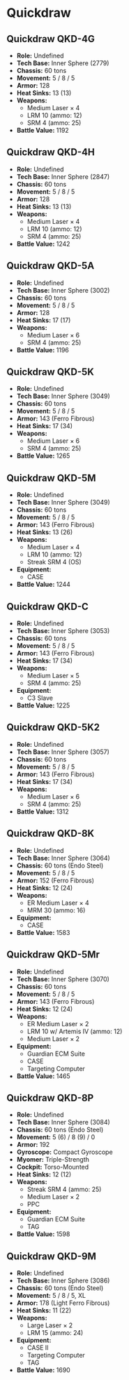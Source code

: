 # Quickdraw
## Quickdraw QKD-4G
- **Role:** Undefined
- **Tech Base:** Inner Sphere (2779)
- **Chassis:** 60 tons
- **Movement:** 5 / 8 / 5
- **Armor:** 128
- **Heat Sinks:** 13 (13)
- **Weapons:**
  - Medium Laser × 4
  - LRM 10 (ammo: 12)
  - SRM 4 (ammo: 25)
- **Battle Value:** 1192

## Quickdraw QKD-4H
- **Role:** Undefined
- **Tech Base:** Inner Sphere (2847)
- **Chassis:** 60 tons
- **Movement:** 5 / 8 / 5
- **Armor:** 128
- **Heat Sinks:** 13 (13)
- **Weapons:**
  - Medium Laser × 4
  - LRM 10 (ammo: 12)
  - SRM 4 (ammo: 25)
- **Battle Value:** 1242

## Quickdraw QKD-5A
- **Role:** Undefined
- **Tech Base:** Inner Sphere (3002)
- **Chassis:** 60 tons
- **Movement:** 5 / 8 / 5
- **Armor:** 128
- **Heat Sinks:** 17 (17)
- **Weapons:**
  - Medium Laser × 6
  - SRM 4 (ammo: 25)
- **Battle Value:** 1196

## Quickdraw QKD-5K
- **Role:** Undefined
- **Tech Base:** Inner Sphere (3049)
- **Chassis:** 60 tons
- **Movement:** 5 / 8 / 5
- **Armor:** 143 (Ferro Fibrous)
- **Heat Sinks:** 17 (34)
- **Weapons:**
  - Medium Laser × 6
  - SRM 4 (ammo: 25)
- **Battle Value:** 1265

## Quickdraw QKD-5M
- **Role:** Undefined
- **Tech Base:** Inner Sphere (3049)
- **Chassis:** 60 tons
- **Movement:** 5 / 8 / 5
- **Armor:** 143 (Ferro Fibrous)
- **Heat Sinks:** 13 (26)
- **Weapons:**
  - Medium Laser × 4
  - LRM 10 (ammo: 12)
  - Streak SRM 4 (OS)
- **Equipment:**
  - CASE
- **Battle Value:** 1244

## Quickdraw QKD-C
- **Role:** Undefined
- **Tech Base:** Inner Sphere (3053)
- **Chassis:** 60 tons
- **Movement:** 5 / 8 / 5
- **Armor:** 143 (Ferro Fibrous)
- **Heat Sinks:** 17 (34)
- **Weapons:**
  - Medium Laser × 5
  - SRM 4 (ammo: 25)
- **Equipment:**
  - C3 Slave
- **Battle Value:** 1225

## Quickdraw QKD-5K2
- **Role:** Undefined
- **Tech Base:** Inner Sphere (3057)
- **Chassis:** 60 tons
- **Movement:** 5 / 8 / 5
- **Armor:** 143 (Ferro Fibrous)
- **Heat Sinks:** 17 (34)
- **Weapons:**
  - Medium Laser × 6
  - SRM 4 (ammo: 25)
- **Battle Value:** 1312

## Quickdraw QKD-8K
- **Role:** Undefined
- **Tech Base:** Inner Sphere (3064)
- **Chassis:** 60 tons (Endo Steel)
- **Movement:** 5 / 8 / 5
- **Armor:** 152 (Ferro Fibrous)
- **Heat Sinks:** 12 (24)
- **Weapons:**
  - ER Medium Laser × 4
  - MRM 30 (ammo: 16)
- **Equipment:**
  - CASE
- **Battle Value:** 1583

## Quickdraw QKD-5Mr
- **Role:** Undefined
- **Tech Base:** Inner Sphere (3070)
- **Chassis:** 60 tons
- **Movement:** 5 / 8 / 5
- **Armor:** 143 (Ferro Fibrous)
- **Heat Sinks:** 12 (24)
- **Weapons:**
  - ER Medium Laser × 2
  - LRM 10 w/ Artemis IV (ammo: 12)
  - Medium Laser × 2
- **Equipment:**
  - Guardian ECM Suite
  - CASE
  - Targeting Computer
- **Battle Value:** 1465

## Quickdraw QKD-8P
- **Role:** Undefined
- **Tech Base:** Inner Sphere (3084)
- **Chassis:** 60 tons (Endo Steel)
- **Movement:** 5 (6) / 8 (9) / 0
- **Armor:** 192
- **Gyroscope:** Compact Gyroscope
- **Myomer:** Triple-Strength
- **Cockpit:** Torso-Mounted
- **Heat Sinks:** 12 (12)
- **Weapons:**
  - Streak SRM 4 (ammo: 25)
  - Medium Laser × 2
  - PPC
- **Equipment:**
  - Guardian ECM Suite
  - TAG
- **Battle Value:** 1598

## Quickdraw QKD-9M
- **Role:** Undefined
- **Tech Base:** Inner Sphere (3086)
- **Chassis:** 60 tons (Endo Steel)
- **Movement:** 5 / 8 / 5, XL
- **Armor:** 178 (Light Ferro Fibrous)
- **Heat Sinks:** 11 (22)
- **Weapons:**
  - Large Laser × 2
  - LRM 15 (ammo: 24)
- **Equipment:**
  - CASE II
  - Targeting Computer
  - TAG
- **Battle Value:** 1690

